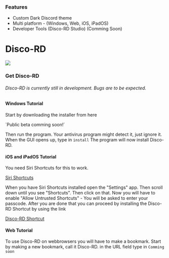 ### Features

- Custom Dark Discord theme
- Multi platform - (Windows, Web, iOS, iPadOS)
- Developer Tools  (Disco-RD Studio) (Comming Soon)


# Disco-RD

![](https://github.com/FiskDk/discord-security-exploiting/raw/master/disco-rd.png)

### Get Disco-RD
###### Disco-RD is currently still in development. Bugs are to be expected.

#### Windows Tutorial
Start by downloading the installer from here

´Public beta comming soon!´

Then run the program. Your antivirus program might detect it, just ignore it.
When the GUI opens up, type in 
`install`
The program will now install Disco-RD.

#### iOS and iPadOS Tutorial

You need Siri Shortcuts for this to work.

[Siri Shortcuts](https://apps.apple.com/us/app/shortcuts/id915249334)

When you have Siri Shortcuts installed open the "Settings" app.
Then scroll down until you see "Shortcuts". Then click on that.
Now you will have to enable "Allow Untrusted Shortcuts" - You will be asked to enter your passcode.
After you are done that you can proceed by installing the Disco-RD Shortcut by using the link

[Disco-RD Shortcut](https://www.icloud.com/shortcuts/7036530795094649b343edbb8931ae99)

#### Web Tutorial

To use Disco-RD on webbrowsers you will have to make a bookmark.
Start by making a new bookmark, call it Disco-RD.
in the URL field type in
`Comming soon`



